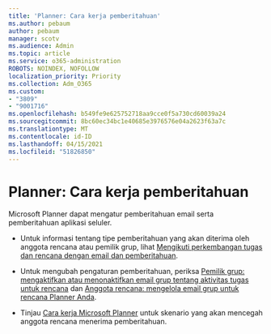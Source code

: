 ```yaml
---
title: 'Planner: Cara kerja pemberitahuan'
ms.author: pebaum
author: pebaum
manager: scotv
ms.audience: Admin
ms.topic: article
ms.service: o365-administration
ROBOTS: NOINDEX, NOFOLLOW
localization_priority: Priority
ms.collection: Adm_O365
ms.custom:
- "3809"
- "9001716"
ms.openlocfilehash: b549fe9e625752718aa9cce0f5a730cd60039a24
ms.sourcegitcommit: 8bc60ec34bc1e40685e3976576e04a2623f63a7c
ms.translationtype: MT
ms.contentlocale: id-ID
ms.lasthandoff: 04/15/2021
ms.locfileid: "51826850"
---
```

# <a name="planner-how-notifications-work"></a>Planner: Cara kerja pemberitahuan

Microsoft Planner dapat mengatur pemberitahuan email serta pemberitahuan aplikasi seluler.

- Untuk informasi tentang tipe pemberitahuan yang akan diterima oleh anggota rencana atau pemilik grup, lihat [Mengikuti perkembangan tugas dan rencana dengan email dan pemberitahuan](https://support.office.com/article/Stay-on-top-of-tasks-and-plans-with-email-and-notifications-cce223d6-b0ae-43cf-a080-266e2414a859).

- Untuk mengubah pengaturan pemberitahuan, periksa [Pemilik grup: mengaktifkan atau menonaktifkan email grup tentang aktivitas tugas untuk rencana](https://support.office.com/article/group-owners-turn-group-emails-about-task-activity-on-or-off-for-a-plan-f1b0d681-2aa6-4ce5-9703-4614607d4cd0) dan [Anggota rencana: mengelola email grup untuk rencana Planner Anda](https://support.office.com/article/plan-members-manage-group-emails-for-your-planner-plans-46f989a0-a34d-4db9-993b-dd596af7a5d2).

- Tinjau [Cara kerja Microsoft Planner](https://techcommunity.microsoft.com/t5/planner-blog/how-microsoft-planner-works/ba-p/1214736#M703) untuk skenario yang akan mencegah anggota rencana menerima pemberitahuan.

